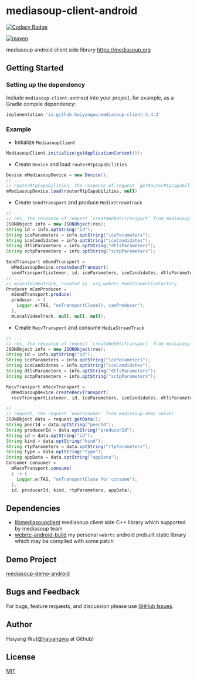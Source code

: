 # mediasoup-client-android

[![Codacy Badge](https://api.codacy.com/project/badge/Grade/0e44257c6bcf47df9163e88fa7d5125a)](https://app.codacy.com/gh/haiyangwu/mediasoup-client-android?utm_source=github.com&utm_medium=referral&utm_content=haiyangwu/mediasoup-client-android&utm_campaign=Badge_Grade_Settings)

[![maven][shield-mediasoup-client-android]][maven-mediasoup-client-android]

mediasoup android client side library https://mediasoup.org

## Getting Started

### Setting up the dependency

Include `mediasoup-client-android`  into your project, for example, as a Gradle compile dependency:

```groovy
implementation 'io.github.haiyangwu:mediasoup-client:3.4.3'
```
### Example

* Initialize `MediasoupClient`
```Java
MediasoupClient.initialize(getApplicationContext());
```

* Create `Device` and load `routerRtpCapabilities`

```Java
Device mMediasoupDevice = new Device();
// ...
// routerRtpCapabilities, the response of request `getRouterRtpCapabilities` from mediasoup-demo server
mMediasoupDevice.load(routerRtpCapabilities, null)
```

* Create `SendTransport` and produce `MediaStreamTrack`
```Java
// ...
// res, the response of request `createWebRtcTransport` from mediasoup-demo server
JSONObject info = new JSONObject(res);
String id = info.optString("id");
String iceParameters = info.optString("iceParameters");
String iceCandidates = info.optString("iceCandidates");
String dtlsParameters = info.optString("dtlsParameters");
String sctpParameters = info.optString("sctpParameters");

SendTransport mSendTransport =
  mMediasoupDevice.createSendTransport(
  sendTransportListener, id, iceParameters, iceCandidates, dtlsParameters);
// ...
// mLocalVideoTrack, created by `org.webrtc.PeerConnectionFactory`
Producer mCamProducer =
  mSendTransport.produce(
  producer -> {
    Logger.e(TAG, "onTransportClose(), camProducer");
  },
  mLocalVideoTrack, null, null, null);
```

* Create `RecvTransport` and consume `MediaStreamTrack`
```Java
// ...
// res, the response of request `createWebRtcTransport` from mediasoup-demo server
JSONObject info = new JSONObject(res);
String id = info.optString("id");
String iceParameters = info.optString("iceParameters");
String iceCandidates = info.optString("iceCandidates");
String dtlsParameters = info.optString("dtlsParameters");
String sctpParameters = info.optString("sctpParameters");

RecvTransport mRecvTransport =
  mMediasoupDevice.createRecvTransport(
  recvTransportListener, id, iceParameters, iceCandidates, dtlsParameters);

// ...
// request, the request `newConsumer` from mediasoup-demo server
JSONObject data = request.getData();
String peerId = data.optString("peerId");
String producerId = data.optString("producerId");
String id = data.optString("id");
String kind = data.optString("kind");
String rtpParameters = data.optString("rtpParameters");
String type = data.optString("type");
String appData = data.optString("appData");
Consumer consumer =
  mRecvTransport.consume(
  c -> {
    Logger.w(TAG, "onTransportClose for consume");
  },
  id, producerId, kind, rtpParameters, appData);
```
## Dependencies

* [libmediasoupclient][libmediasoupclient] mediasoup client side C++ library which supported by mediasoup team
* [webrtc-android-build][webrtc-android-build] my personal `webrtc` android prebuilt static library which may be compiled with some patch 


## Demo Project

[mediasoup-demo-android][mediasoup-demo-android]


## Bugs and Feedback

For bugs, feature requests, and discussion please use [GitHub Issues][issues].

## Author
Haiyang Wu([@haiyangwu](https://github.com/haiyangwu/) at Github)

## License
[MIT](./LICENSE)



[maven-mediasoup-client-android]: https://ossindex.sonatype.org/component/pkg:maven/io.github.haiyangwu/mediasoup-client
[shield-mediasoup-client-android]: https://img.shields.io/maven-central/v/io.github.haiyangwu/mediasoup-client


[libmediasoupclient]: https://github.com/versatica/libmediasoupclient
[webrtc-android-build]: https://github.com/haiyangwu/webrtc-android-build

[mediasoup-demo-android]: https://github.com/haiyangwu/mediasoup-demo-android
[issues]: https://github.com/haiyangwu/mediasoup-client-android/issues
